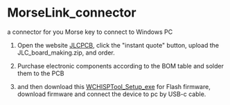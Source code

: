 # MorseLink_connector
a connector for you Morse key to connect to Windows PC

1. Open the website [JLCPCB](https://jlcpcb.com/), click the "instant quote" button, upload the JLC_board_making.zip, and order.

2. Purchase electronic components according to the BOM table and solder them to the PCB

3. and then download this [WCHISPTool_Setup_exe](https://www.wch-ic.com/downloads/WCHISPTool_Setup_exe.html) for Flash firmware, download firmware and connect the device to pc by USB-c cable.
